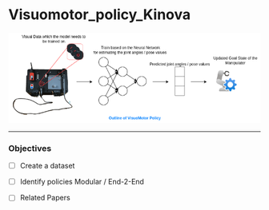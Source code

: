 # Visuomotor_policy_Kinova
![Outline_image](./Images/outline.png)
***
### Objectives
- [ ] Create a dataset
- [ ] Identify policies Modular / End-2-End
- [ ] Related Papers


